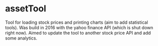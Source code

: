 # assetTool
Tool for loading stock prices and printing charts (aim to add statistical tools). 
Was build in 2016 with the yahoo finance API (which is shut down right now). Aimed to update the tool to another stock price API and add some analytics.
